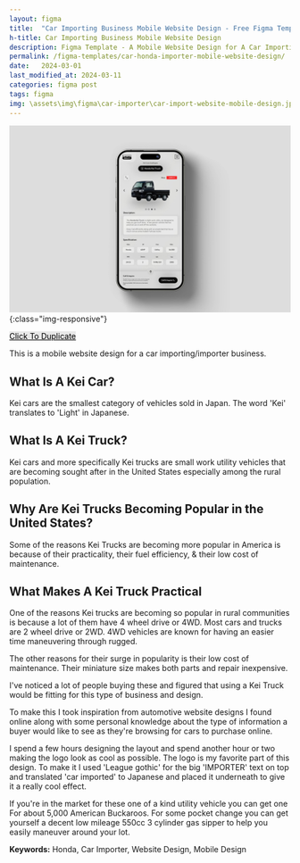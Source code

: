 ```yaml
---
layout: figma
title:  "Car Importing Business Mobile Website Design - Free Figma Template"
h-title: Car Importing Business Mobile Website Design
description: Figma Template - A Mobile Website Design for A Car Importing Business - Click To Duplicate - What are Kei cars? - Why Kei cars are getting popular in the US.
permalink: /figma-templates/car-honda-importer-mobile-website-design/
date:   2024-03-01
last_modified_at: 2024-03-11
categories: figma post
tags: figma
img: \assets\img\figma\car-importer\car-import-website-mobile-design.jpg
---
```


![Car Importing Business Mobile Website Design - Figma Template](\assets\img\figma\car-importer\car-import-website-mobile-design.jpg){:class="img-responsive"}

<a style="color:#000;background:#E8E8E8;" class="button" href="https://www.figma.com/community/file/1337950136571991121/car-importing-mobile-website-design" target="_blank">Click To Duplicate</a>

This is a mobile website design for a car importing/importer business.

## What Is A Kei Car?
Kei cars are the smallest category of vehicles sold in Japan. The word 'Kei' translates to 'Light' in Japanese.

## What Is A Kei Truck?
Kei cars and more specifically Kei trucks are small work utility vehicles that are becoming sought after in the United States especially among the rural population.

## Why Are Kei Trucks Becoming Popular in the United States? 
Some of the reasons Kei Trucks are becoming more popular in America is because of their practicality, their fuel efficiency, & their low cost of maintenance. 

## What Makes A Kei Truck Practical
One of the reasons Kei trucks are becoming so popular in rural communities is because a lot of them have 4 wheel drive or 4WD. Most cars and trucks are 2 wheel drive or 2WD. 4WD vehicles are known for having an easier time maneuvering through rugged.

The other reasons for their surge in popularity is their low cost of maintenance. Their miniature size makes both parts and repair inexpensive.

I've noticed a lot of people buying these and figured that using a Kei Truck would be fitting for this type of business and design.

To make this I took inspiration from automotive website designs I found online along with some personal knowledge about the type of information a buyer would like to see as they're browsing for cars to purchase online.

I spend a few hours designing the layout and spend another hour or two making the logo look as cool as possible. The logo is my favorite part of this design. To make it I used 'League gothic' for the big 'IMPORTER' text on top and translated 'car imported' to Japanese and placed it underneath to give it a really cool effect.

If you're in the market for these one of a kind utility vehicle you can get one For about 5,000 American Buckaroos. For some pocket change you can get yourself a decent low mileage 550cc 3 cylinder gas sipper to help you easily maneuver around your lot.

**Keywords:** Honda, Car Importer, Website Design, Mobile Design



